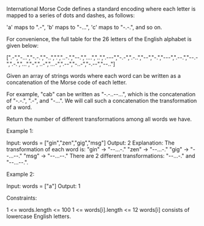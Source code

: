 International Morse Code defines a standard encoding where each letter is
mapped to a series of dots and dashes, as follows:


'a' maps to ".-",
'b' maps to "-...",
'c' maps to "-.-.", and so on.


For convenience, the full table for the 26 letters of the English alphabet is
given below:



[".-","-...","-.-.","-..",".","..-.","--.","....","..",".---","-.-",".-..","--","-.","---",".--.","--.-",".-.","...","-","..-","...-",".--","-..-","-.--","--.."]

Given an array of strings words where each word can be written as a
concatenation of the Morse code of each letter.


For example, "cab" can be written as "-.-..--...", which is the concatenation
of "-.-.", ".-", and "-...". We will call such a concatenation the
transformation of a word.


Return the number of different transformations among all words we have.


Example 1:


Input: words = ["gin","zen","gig","msg"]
Output: 2
Explanation: The transformation of each word is:
"gin" -> "--...-."
"zen" -> "--...-."
"gig" -> "--...--."
"msg" -> "--...--."
There are 2 different transformations: "--...-." and "--...--.".


Example 2:


Input: words = ["a"]
Output: 1



Constraints:


1 <= words.length <= 100
1 <= words[i].length <= 12
words[i] consists of lowercase English letters.




